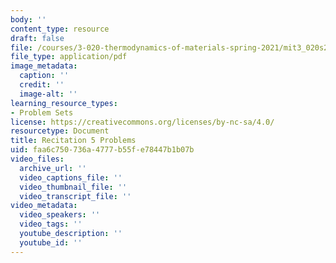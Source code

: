 ```yaml
---
body: ''
content_type: resource
draft: false
file: /courses/3-020-thermodynamics-of-materials-spring-2021/mit3_020s21_recitation5_problems.pdf
file_type: application/pdf
image_metadata:
  caption: ''
  credit: ''
  image-alt: ''
learning_resource_types:
- Problem Sets
license: https://creativecommons.org/licenses/by-nc-sa/4.0/
resourcetype: Document
title: Recitation 5 Problems
uid: faa6c750-736a-4777-b55f-e78447b1b07b
video_files:
  archive_url: ''
  video_captions_file: ''
  video_thumbnail_file: ''
  video_transcript_file: ''
video_metadata:
  video_speakers: ''
  video_tags: ''
  youtube_description: ''
  youtube_id: ''
---
```

